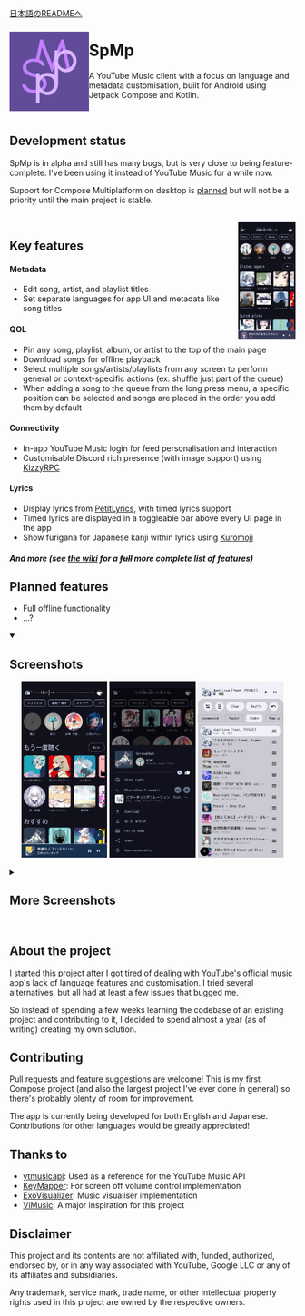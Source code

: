 [日本語のREADMEへ](readme/README-ja.md)

###
<img align="left" width="140" src="androidApp/src/main/ic_launcher-playstore.png">

# SpMp
A YouTube Music client with a focus on language and metadata customisation, built for Android using Jetpack Compose and Kotlin.

<br>

## Development status
SpMp is in alpha and still has many bugs, but is very close to being feature-complete. I've been using it instead of YouTube Music for a while now.

Support for Compose Multiplatform on desktop is [planned](https://github.com/toasterofbread/spmp-server) but will not be a priority until the main project is stable.

<br>

<img align="right" width="20%" src="readme/screenshot_2.png">

## Key features

#### Metadata
- Edit song, artist, and playlist titles
- Set separate languages for app UI and metadata like song titles

#### QOL
- Pin any song, playlist, album, or artist to the top of the main page
- Download songs for offline playback
- Select multiple songs/artists/playlists from any screen to perform general or context-specific actions (ex. shuffle just part of the queue)
- When adding a song to the queue from the long press menu, a specific position can be selected and songs are placed in the order you add them by default

#### Connectivity
- In-app YouTube Music login for feed personalisation and interaction
- Customisable Discord rich presence (with image support) using [KizzyRPC](https://github.com/dead8309/KizzyRPC)

#### Lyrics
- Display lyrics from [PetitLyrics](https://petitlyrics.com/), with timed lyrics support
- Timed lyrics are displayed in a toggleable bar above every UI page in the app
- Show furigana for Japanese kanji within lyrics using [Kuromoji](https://github.com/atilika/kuromoji)

##### And more (see [the wiki](https://github.com/toasterofbread/spmp/wiki) for a ~~full~~ more complete list of features)

## Planned features
- Full offline functionality
- ...?

<details open>
    <summary><h2>Screenshots</h2></summary>
    <p align="center">
        <img src="readme/screenshot_11.png" style="max-height:70vh;object-fit:contain;" width="30%">
        <img src="readme/screenshot_5.png" style="max-height:70vh;object-fit:contain;" width="30%">
        <img src="readme/screenshot_10.png" style="max-height:70vh;object-fit:contain;" width="30%">
    </p>
</details>

<details closed>
    <summary><h2>More Screenshots</h2></summary>
    <p align="center">
        <img src="readme/screenshot_15.png" style="max-height:70vh;object-fit:contain;" width="30%">
        <img src="readme/screenshot_19.png" style="max-height:70vh;object-fit:contain;" width="30%">
        <img src="readme/screenshot_16.png" style="max-height:70vh;object-fit:contain;" width="30%">
    </p>
    <p align="center">
        <img src="readme/screenshot_14.png" style="max-height:70vh;object-fit:contain;" width="30%">
        <img src="readme/screenshot_17.png" style="max-height:70vh;object-fit:contain;" width="30%">
        <img src="readme/screenshot_8.png" style="max-height:70vh;object-fit:contain;" width="30%">
    </p>
</details>

<br>

## About the project
I started this project after I got tired of dealing with YouTube's official music app's lack of language features and customisation. I tried several alternatives, but all had at least a few issues that bugged me.

So instead of spending a few weeks learning the codebase of an existing project and contributing to it, I decided to spend almost a year (as of writing) creating my own solution.

## Contributing
Pull requests and feature suggestions are welcome! This is my first Compose project (and also the largest project I've ever done in general) so there's probably plenty of room for improvement.

The app is currently being developed for both English and Japanese. Contributions for other languages would be greatly appreciated!

## Thanks to
- [ytmusicapi](https://github.com/sigma67/ytmusicapi/): Used as a reference for the YouTube Music API
- [KeyMapper](https://github.com/keymapperorg/KeyMapper): For screen off volume control implementation
- [ExoVisualizer](https://github.com/dzolnai/ExoVisualizer): Music visualiser implementation
- [ViMusic](https://github.com/vfsfitvnm/ViMusic): A major inspiration for this project

## Disclaimer
This project and its contents are not affiliated with, funded, authorized, endorsed by, or in any way associated with YouTube, Google LLC or any of its affiliates and subsidiaries.

Any trademark, service mark, trade name, or other intellectual property rights used in this project are owned by the respective owners.
